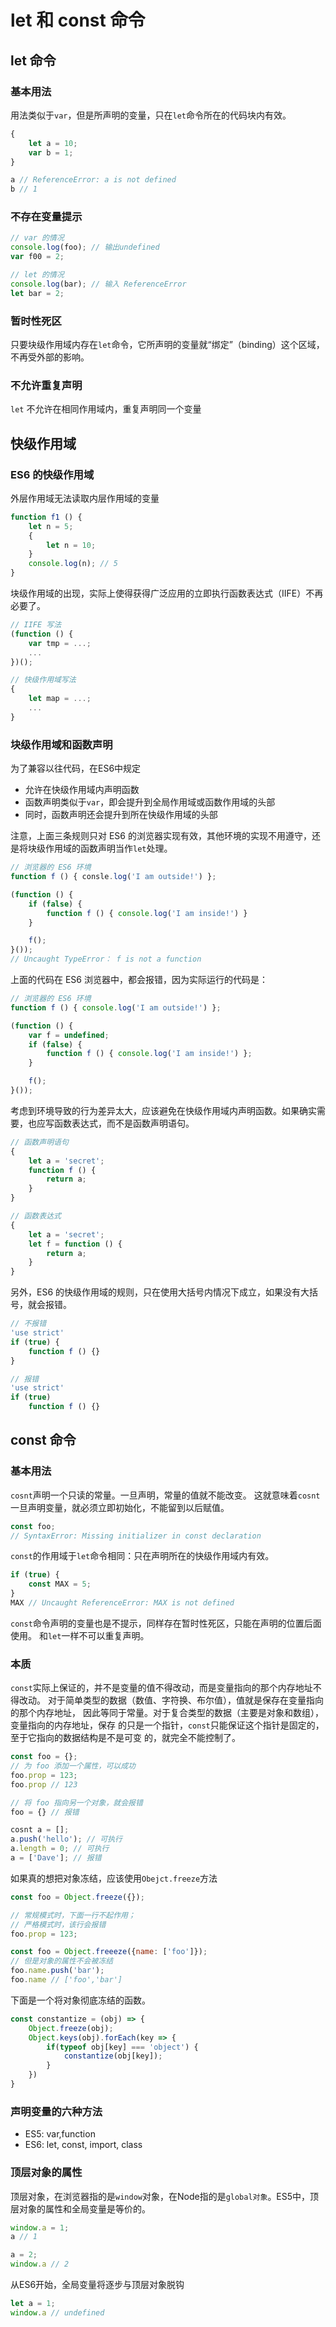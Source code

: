 # let 和 const 命令

## let 命令

### 基本用法

用法类似于`var`，但是所声明的变量，只在`let`命令所在的代码块内有效。

```javascript
{
    let a = 10;
    var b = 1;
}

a // ReferenceError: a is not defined
b // 1
```

### 不存在变量提示

```javascript
// var 的情况
console.log(foo); // 输出undefined
var f00 = 2;

// let 的情况
console.log(bar); // 输入 ReferenceError
let bar = 2;
```

### 暂时性死区

只要块级作用域内存在`let`命令，它所声明的变量就“绑定”（binding）这个区域，不再受外部的影响。

### 不允许重复声明  

`let` 不允许在相同作用域内，重复声明同一个变量

## 快级作用域

### ES6 的快级作用域

外层作用域无法读取内层作用域的变量

```javascript
function f1 () {
    let n = 5;
    {
        let n = 10;
    }
    console.log(n); // 5
}
```

块级作用域的出现，实际上使得获得广泛应用的立即执行函数表达式（IIFE）不再必要了。

```javascript
// IIFE 写法
(function () {
    var tmp = ...;
    ...
})();

// 快级作用域写法
{
    let map = ...;
    ...
}
```

### 块级作用域和函数声明

为了兼容以往代码，在ES6中规定

- 允许在快级作用域内声明函数
- 函数声明类似于`var`，即会提升到全局作用域或函数作用域的头部
- 同时，函数声明还会提升到所在快级作用域的头部

注意，上面三条规则只对 ES6 的浏览器实现有效，其他环境的实现不用遵守，还是将块级作用域的函数声明当作`let`处理。

```javascript
// 浏览器的 ES6 环境
function f () { consle.log('I am outside!') };

(function () {
    if (false) {
        function f () { console.log('I am inside!') }
    }

    f();
}());
// Uncaught TypeError： f is not a function
```

上面的代码在 ES6 浏览器中，都会报错，因为实际运行的代码是：

```javascript
// 浏览器的 ES6 环境
function f () { console.log('I am outside!') };

(function () {
    var f = undefined;
    if (false) {
        function f () { console.log('I am inside!') };
    }

    f();
}());
```

考虑到环境导致的行为差异太大，应该避免在快级作用域内声明函数。如果确实需要，也应写函数表达式，而不是函数声明语句。

```javascript
// 函数声明语句
{
    let a = 'secret';
    function f () {
        return a;
    }
}

// 函数表达式
{
    let a = 'secret';
    let f = function () {
        return a;
    }
}
```

另外，ES6 的快级作用域的规则，只在使用大括号内情况下成立，如果没有大括号，就会报错。

```javascript
// 不报错
'use strict'
if (true) {
    function f () {}
}

// 报错
'use strict'
if (true)
    function f () {}
```

## const 命令

### 基本用法

`cosnt`声明一个只读的常量。一旦声明，常量的值就不能改变。
这就意味着`cosnt`一旦声明变量，就必须立即初始化，不能留到以后赋值。

```javascript
const foo;
// SyntaxError: Missing initializer in const declaration
```

`const`的作用域于`let`命令相同：只在声明所在的快级作用域内有效。

```javascript
if (true) {
    const MAX = 5;
}
MAX // Uncaught ReferenceError: MAX is not defined
```

`const`命令声明的变量也是不提示，同样存在暂时性死区，只能在声明的位置后面使用。
和`let`一样不可以重复声明。


### 本质
`const`实际上保证的，并不是变量的值不得改动，而是变量指向的那个内存地址不得改动。
对于简单类型的数据（数值、字符换、布尔值），值就是保存在变量指向的那个内存地址，
因此等同于常量。对于复合类型的数据（主要是对象和数组），变量指向的内存地址，保存
的只是一个指针，`const`只能保证这个指针是固定的，至于它指向的数据结构是不是可变
的，就完全不能控制了。

```javascript
const foo = {};
// 为 foo 添加一个属性，可以成功
foo.prop = 123;
foo.prop // 123

// 将 foo 指向另一个对象，就会报错
foo = {} // 报错

cosnt a = [];
a.push('hello'); // 可执行
a.length = 0; // 可执行
a = ['Dave']; // 报错
```

如果真的想把对象冻结，应该使用`Obejct.freeze`方法
```javascript
const foo = Object.freeze({});

// 常规模式时，下面一行不起作用；
// 严格模式时，该行会报错
foo.prop = 123;

const foo = Object.freeeze({name: ['foo']});
// 但是对象的属性不会被冻结
foo.name.push('bar');
foo.name // ['foo','bar']
```

下面是一个将对象彻底冻结的函数。

```javascript
const constantize = (obj) => {
    Object.freeze(obj);
    Object.keys(obj).forEach(key => {
        if(typeof obj[key] === 'object') {
            constantize(obj[key]);
        }
    })
}
```

### 声明变量的六种方法

- ES5: var,function
- ES6: let, const, import, class

### 顶层对象的属性

顶层对象，在浏览器指的是`window`对象，在Node指的是`global对象`。ES5中，顶层对象的属性和全局变量是等价的。

```javascript
window.a = 1;
a // 1

a = 2;
window.a // 2
```
从ES6开始，全局变量将逐步与顶层对象脱钩

```javascript
let a = 1;
window.a // undefined
```

